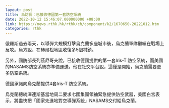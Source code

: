 ```yaml
---
layout: post
title: 烏防長：已接收德國第一套防空系統
date: 2022-10-12 15:46:07.000000000 +08:00
link: https://news.rthk.hk/rthk/ch/component/k2/1670650-20221012.htm
categories: rthk
---
```


俄羅斯過去兩天，以導彈大規模打擊烏克蘭多座城市後，烏克蘭軍隊繼續在戰場上反攻。烏方說，在赫爾松地區收復多5個村鎮。

另外，國防部長列茲尼哥夫說，已接收德國提供的第一套Iris-T 防空系統，而美國的NASAMS防空系統亦準備運送。他在社交平台說，這僅是開始，烏克蘭需要更多防空系統。

德國承諾向烏克蘭提供4套Iris-T 防空系統。

烏克蘭總統澤連斯基當地周二要求七國集團領袖緊急提供防空武器，美國白宮表示，將盡快把「國家先進地對空導彈系統」NASAMS交付給烏克蘭。
